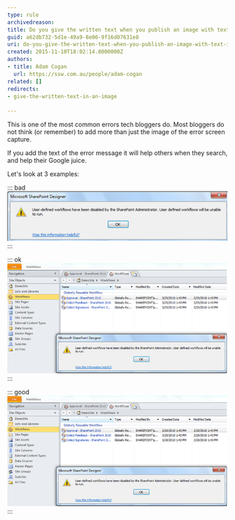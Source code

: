 ```yaml
---
type: rule
archivedreason: 
title: Do you give the written text when you publish an image with text in it?
guid: a62db732-5d1e-49a9-8e06-9f16d07631e8
uri: do-you-give-the-written-text-when-you-publish-an-image-with-text-in-it
created: 2015-11-10T18:02:14.0000000Z
authors:
- title: Adam Cogan
  url: https://ssw.com.au/people/adam-cogan
related: []
redirects:
- give-the-written-text-in-an-image

---
```


This is one of the most common errors tech bloggers do. Most bloggers do not think (or remember) to add more than just the image of the error screen capture.

If you add the text of the error message it will help others when they search, and help their Google juice.

<!--endintro-->

Let's look at 3 examples:

::: bad  
![Figure: Bad Example - this image gives no context of the surrounding areas, and without the text as well you get no google love](BadExampleErrorMSG.jpg)  
:::  

::: ok  
![Figure: OK Example - this image is great because it gives context by including the surrounding area, but you still need the text for SEO benefits](OKExampleForErrorMSG.jpg)  
:::  

::: good  
![::: greyboxMicrosoft SharePoint Designer  User-defined workflows have been disabled by the SharePoint Administrator. User-defined workflows will be unable to run.:::Figure: Good example - if you add the image and this text above, you get full marks](OKExampleForErrorMSG.jpg)  
:::
